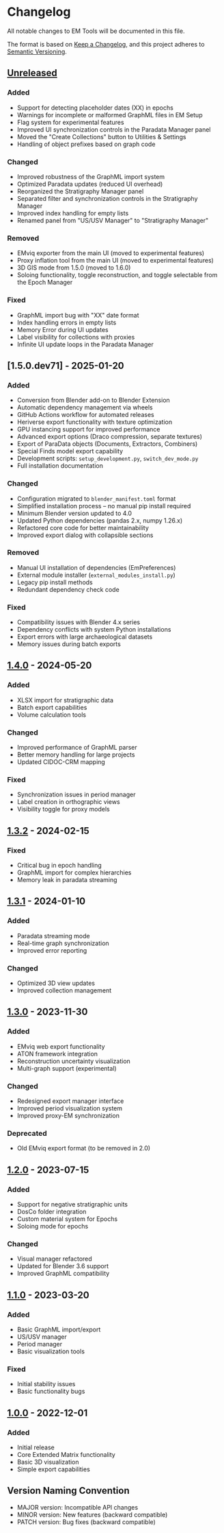 # Changelog

All notable changes to EM Tools will be documented in this file.

The format is based on [Keep a Changelog](https://keepachangelog.com/en/1.0.0/),
and this project adheres to [Semantic Versioning](https://semver.org/spec/v2.0.0.html).

## [Unreleased]

### Added
- Support for detecting placeholder dates (XX) in epochs
- Warnings for incomplete or malformed GraphML files in EM Setup
- Flag system for experimental features
- Improved UI synchronization controls in the Paradata Manager panel
- Moved the "Create Collections" button to Utilities & Settings
- Handling of object prefixes based on graph code

### Changed
- Improved robustness of the GraphML import system
- Optimized Paradata updates (reduced UI overhead)
- Reorganized the Stratigraphy Manager panel
- Separated filter and synchronization controls in the Stratigraphy Manager
- Improved index handling for empty lists
- Renamed panel from "US/USV Manager" to "Stratigraphy Manager"

### Removed
- EMviq exporter from the main UI (moved to experimental features)
- Proxy inflation tool from the main UI (moved to experimental features)
- 3D GIS mode from 1.5.0 (moved to 1.6.0)
- Soloing functionality, toggle reconstruction, and toggle selectable from the Epoch Manager

### Fixed
- GraphML import bug with "XX" date format
- Index handling errors in empty lists
- Memory Error during UI updates
- Label visibility for collections with proxies
- Infinite UI update loops in the Paradata Manager

## [1.5.0.dev71] - 2025-01-20

### Added
- Conversion from Blender add-on to Blender Extension
- Automatic dependency management via wheels
- GitHub Actions workflow for automated releases
- Heriverse export functionality with texture optimization
- GPU instancing support for improved performance
- Advanced export options (Draco compression, separate textures)
- Export of ParaData objects (Documents, Extractors, Combiners)
- Special Finds model export capability
- Development scripts: `setup_development.py`, `switch_dev_mode.py`
- Full installation documentation

### Changed
- Configuration migrated to `blender_manifest.toml` format
- Simplified installation process – no manual pip install required
- Minimum Blender version updated to 4.0
- Updated Python dependencies (pandas 2.x, numpy 1.26.x)
- Refactored core code for better maintainability
- Improved export dialog with collapsible sections

### Removed
- Manual UI installation of dependencies (EmPreferences)
- External module installer (`external_modules_install.py`)
- Legacy pip install methods
- Redundant dependency check code

### Fixed
- Compatibility issues with Blender 4.x series
- Dependency conflicts with system Python installations
- Export errors with large archaeological datasets
- Memory issues during batch exports

## [1.4.0] - 2024-05-20

### Added
- XLSX import for stratigraphic data
- Batch export capabilities
- Volume calculation tools


### Changed
- Improved performance of GraphML parser
- Better memory handling for large projects
- Updated CIDOC-CRM mapping

### Fixed
- Synchronization issues in period manager
- Label creation in orthographic views
- Visibility toggle for proxy models

## [1.3.2] - 2024-02-15

### Fixed
- Critical bug in epoch handling
- GraphML import for complex hierarchies
- Memory leak in paradata streaming

## [1.3.1] - 2024-01-10

### Added
- Paradata streaming mode
- Real-time graph synchronization
- Improved error reporting

### Changed
- Optimized 3D view updates
- Improved collection management

## [1.3.0] - 2023-11-30

### Added
- EMviq web export functionality
- ATON framework integration
- Reconstruction uncertainty visualization
- Multi-graph support (experimental)

### Changed
- Redesigned export manager interface
- Improved period visualization system
- Improved proxy-EM synchronization

### Deprecated
- Old EMviq export format (to be removed in 2.0)

## [1.2.0] - 2023-07-15

### Added
- Support for negative stratigraphic units
- DosCo folder integration
- Custom material system for Epochs
- Soloing mode for epochs

### Changed
- Visual manager refactored
- Updated for Blender 3.6 support
- Improved GraphML compatibility

## [1.1.0] - 2023-03-20

### Added
- Basic GraphML import/export
- US/USV manager
- Period manager
- Basic visualization tools

### Fixed
- Initial stability issues
- Basic functionality bugs

## [1.0.0] - 2022-12-01

### Added
- Initial release
- Core Extended Matrix functionality
- Basic 3D visualization
- Simple export capabilities

## Version Naming Convention

- MAJOR version: Incompatible API changes
- MINOR version: New features (backward compatible)
- PATCH version: Bug fixes (backward compatible)

[Unreleased]: https://github.com/zalmoxes-laran/EM-blender-tools/compare/v1.5.0...HEAD  
[1.5.0]: https://github.com/zalmoxes-laran/EM-blender-tools/compare/v1.4.0...v1.5.0  
[1.4.0]: https://github.com/zalmoxes-laran/EM-blender-tools/compare/v1.3.2...v1.4.0  
[1.3.2]: https://github.com/zalmoxes-laran/EM-blender-tools/compare/v1.3.1...v1.3.2  
[1.3.1]: https://github.com/zalmoxes-laran/EM-blender-tools/compare/v1.3.0...v1.3.1  
[1.3.0]: https://github.com/zalmoxes-laran/EM-blender-tools/compare/v1.2.0...v1.3.0  
[1.2.0]: https://github.com/zalmoxes-laran/EM-blender-tools/compare/v1.1.0...v1.2.0  
[1.1.0]: https://github.com/zalmoxes-laran/EM-blender-tools/compare/v1.0.0...v1.1.0  
[1.0.0]: https://github.com/zalmoxes-laran/EM-blender-tools/releases/tag/v1.0.0
